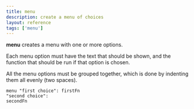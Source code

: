 ```yaml
---
title: menu
description: create a menu of choices
layout: reference
tags: ['menu']
---
```


<b>menu</b> creates a menu with one or more options.

Each menu option must have the text that should be shown, and the function that should be run if that option is chosen.

All the menu options must be grouped together, which is done by indenting them all evenly (two spaces).

<code class="jumbo" data-before="firstFn = -> write 'you chose 1'
secondFn = -> write 'you chose 2'">menu 
  "first choice": firstFn
  <span data-dfn="option label">"second choice"</span>: <span data-dfn="function name">secondFn</a></code>
